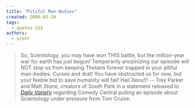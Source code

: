 ```yaml
---
title: "Pitiful Man-Bodies"
created: 2006-03-20
tags: 
  - quotes-312
authors: 
  - scott
---
```


> So, Scientology, you may have won THIS battle, but the million-year war for earth has just begun! Temporarily anozinizing our episode will NOT stop us from keeping Thetans forever trapped in your pitiful man-bodies. Curses and drat! You have obstructed us for now, but your feeble bid to save humanity will fail! Hail Xenu!!! \-- Trey Parker and Matt Stone, creators of _South Park_ in a statement released to _[Daily Variety](http://www.variety.com/VR1117939918.html)_ regarding Comedy Central pulling an episode about Scientology under pressure from Tom Cruise.
